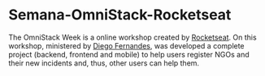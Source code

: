 # Semana-OmniStack-Rocketseat

The OmniStack Week is a online workshop created by [Rocketseat](https://github.com/Rocketseat). On this workshop, ministered by [Diego Fernandes](https://github.com/diego3g), was developed a complete project (backend, frontend and mobile) to help users register NGOs and their new incidents and, thus, other users can help them.
